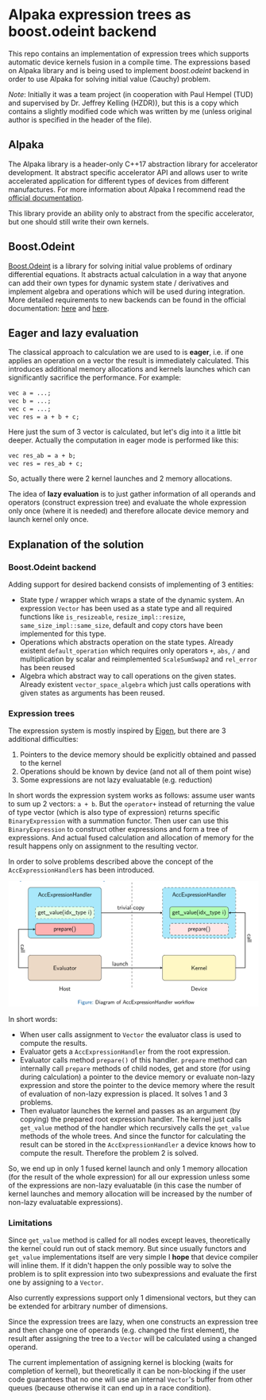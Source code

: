 # Alpaka expression trees as boost.odeint backend

This repo contains an implementation of expression trees which supports automatic device kernels fusion in a compile time.
The expressions based on Alpaka library and is being used to implement *boost.odeint* backend in order to use Alpaka
for solving initial value (Cauchy) problem.

*Note*: Initially it was a team project (in cooperation with Paul Hempel (TUD) and supervised by Dr. Jeffrey Kelling (HZDR)), but this is a copy
which contains a slightly modified code which was written by me (unless original author is specified in the header of the file).

## Alpaka

The Alpaka library is a header-only C++17 abstraction library for accelerator development. It abstract specific
accelerator API and allows user to write accelerated application for different types of devices from different manufactures.
For more information about Alpaka I recommend read the [official documentation](https://alpaka.readthedocs.io/en/latest/basic/intro.html).

This library provide an ability only to abstract from the specific accelerator, but one should still write their own kernels.

## Boost.Odeint

[Boost.Odeint](https://www.boost.org/doc/libs/1_84_0/libs/numeric/odeint/doc/html/index.html) is a library for solving initial value problems of ordinary differential equations. It abstracts actual calculation in a way
that anyone can add their own types for dynamic system state / derivatives and implement algebra and operations which will be used during integration.
More detailed requirements to new backends can be found in the official documentation: [here](https://www.boost.org/doc/libs/1_84_0/libs/numeric/odeint/doc/html/boost_numeric_odeint/concepts/state_wrapper.html) and [here](https://www.boost.org/doc/libs/1_82_0/libs/numeric/odeint/doc/html/boost_numeric_odeint/concepts/state_algebra_operations.html).

## Eager and lazy evaluation

The classical approach to calculation we are used to is **eager**, i.e. if one applies an operation on a vector the result is immediately calculated.
This introduces additional memory allocations and kernels launches which can significantly sacrifice the performance. For example:
```[cpp]
vec a = ...;
vec b = ...;
vec c = ...;
vec res = a + b + c;
```
Here just the sum of 3 vector is calculated, but let's dig into it a little bit deeper.
Actually the computation in eager mode is performed like this:
```[cpp]
vec res_ab = a + b;
vec res = res_ab + c;
```
So, actually there were 2 kernel launches and 2 memory allocations.

The idea of **lazy evaluation** is to just gather information of all operands and operators (construct expression tree) and
evaluate the whole expression only once (where it is needed) and therefore allocate device memory and launch kernel only once.

## Explanation of the solution

### Boost.Odeint backend

Adding support for desired backend consists of implementing of 3 entities:
- State type / wrapper which wraps a state of the dynamic system. An expression `Vector` has been used as a state type and all required
functions like `is_resizeable`, `resize_impl::resize`, `same_size_impl::same_size`, default and copy ctors have been implemented for this type.
- Operations which abstracts operation on the state types. Already existent `default_operation` which requires only operators `+`, `abs`,
`/` and multiplication by scalar and reimplemented `ScaleSumSwap2` and `rel_error` has been reused
- Algebra which abstract way to call operations on the given states. Already existent `vector_space_algebra` which
just calls operations with given states as arguments has been reused.

### Expression trees

The expression system is mostly inspired by [Eigen](https://eigen.tuxfamily.org/index.php?title=Main_Page), but there are 3 additional difficulties:
1. Pointers to the device memory should be explicitly obtained and passed to the kernel
2. Operations should be known by device (and not all of them point wise)
3. Some expressions are not lazy evaluatable (e.g. reduction)

In short words the expression system works as follows: assume user wants to sum up 2 vectors: `a + b`. But the `operator+` instead of returning the value of type vector (which is also type of expression) returns specific `BinaryExpression` with a summation functor. Then user can use this `BinaryExpression`  to construct other expressions and form a tree of expressions. And actual fused calculation and allocation of memory for the result happens only on assignment to the resulting vector.

In order to solve problems described above the concept of the `AccExpressionHandler`s has been introduced.

![the concept of the `AccExpressionHandler`s](assets/acc_expr_handler_workflow.png)

In short words:
- When user calls assignment to `Vector` the evaluator class is used to compute the results.
- Evaluator gets a `AccExpressionHandler` from the root expression.
- Evaluator calls method `prepare()` of this handler. `prepare` method can internally call `prepare` methods of child nodes, get and store (for using during calculation) a pointer to the device memory or evaluate non-lazy expression and store the pointer to the device memory where the result of evaluation of non-lazy expression is placed. It solves 1 and 3 problems.
- Then evaluator launches the kernel and passes as an argument (by copying) the prepared root expression handler. The kernel just calls `get_value` method of the handler which recursively calls the `get_value` methods of the whole trees. And since the functor for calculating the result can be stored in the `AccExpressionHandler` a device knows how to compute the result. Therefore the problem 2 is solved.

So, we end up in only 1 fused kernel launch and only 1 memory allocation (for the result of the whole expression) for all our expression unless some of the expressions are non-lazy evaluatable (in this case the number of kernel launches and memory allocation will be increased by the number of non-lazy evaluatable expressions).

### Limitations
Since `get_value` method is called for all nodes except leaves, theoretically the kernel could run out of stack memory. But since usually functors and `get_value` implementations itself are very simple I **hope** that device compiler will inline them. If it didn't happen the only possible way to solve the problem is to split expression into two subexpressions and evaluate the first one by assigning to a `Vector`.

Also currently expressions support only 1 dimensional vectors, but they can be extended for arbitrary number of dimensions.

Since the expression trees are lazy, when one constructs an expression tree and then change one of operands (e.g. changed the first element), the result after assigning the tree to a `Vector` will be calculated using a changed operand.

The current implementation of assigning kernel is blocking (waits for completion of kernel), but theoretically it can be non-blocking if the user code guarantees that no one will use an internal `Vector`'s buffer from other queues (because otherwise it can end up in a race condition).
